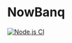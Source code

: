 # NowBanq

[![Node.js CI](https://github.com/murtaza7799/nowbanq-frontend/actions/workflows/depoyments.js.yml/badge.svg)](https://github.com/murtaza7799/nowbanq-frontend/actions/workflows/depoyments.js.yml)

